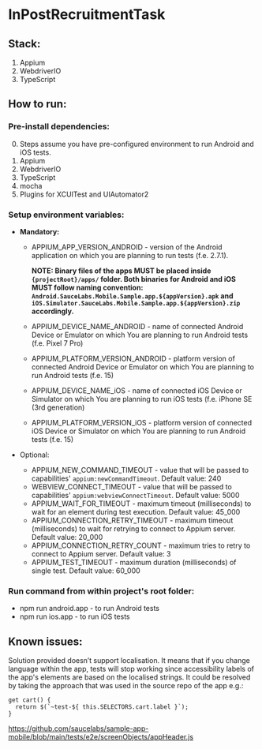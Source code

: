 # InPostRecruitmentTask

## Stack:
1. Appium
2. WebdriverIO
3. TypeScript

## How to run:
### Pre-install dependencies:
0. Steps assume you have pre-configured environment to run Android and iOS tests.
1. Appium
2. WebdriverIO
3. TypeScript
4. mocha
5. Plugins for XCUITest and UIAutomator2

### Setup environment variables:
   * **Mandatory:**
     * APPIUM_APP_VERSION_ANDROID - version of the Android application on which you are planning to run tests (f.e. 2.7.1).

       **NOTE: Binary files of the apps MUST be placed inside `{projectRoot}/apps/` folder. Both binaries for Android and iOS MUST follow naming convention: `Android.SauceLabs.Mobile.Sample.app.${appVersion}.apk` and `iOS.Simulator.SauceLabs.Mobile.Sample.app.${appVersion}.zip` accordingly.**
       
     * APPIUM_DEVICE_NAME_ANDROID - name of connected Android Device or Emulator on which You are planning to run Android tests (f.e. Pixel 7 Pro)
     * APPIUM_PLATFORM_VERSION_ANDROID - platform version of connected Android Device or Emulator on which You are planning to run Android tests (f.e. 15)

     * APPIUM_DEVICE_NAME_iOS -  name of connected iOS Device or Simulator on which You are planning to run iOS tests (f.e. iPhone SE (3rd generation)
     * APPIUM_PLATFORM_VERSION_iOS - platform version of connected iOS Device or Simulator on which You are planning to run Android tests (f.e. 15)
   
   * Optional:
       * APPIUM_NEW_COMMAND_TIMEOUT - value that will be passed to capabilities' `appium:newCommandTimeout`. Default value: 240
       * WEBVIEW_CONNECT_TIMEOUT - value that will be passed to capabilities' `appium:webviewConnectTimeout`. Default value: 5000
       * APPIUM_WAIT_FOR_TIMEOUT - maximum timeout (milliseconds) to wait for an element during test execution. Default value: 45_000
       * APPIUM_CONNECTION_RETRY_TIMEOUT - maximum timeout (milliseconds) to wait for retrying to connect to Appium server. Default value: 20_000
       * APPIUM_CONNECTION_RETRY_COUNT - maximum tries to retry to connect to Appium server. Default value: 3
       * APPIUM_TEST_TIMEOUT - maximum duration (milliseconds) of single test. Default value: 60_000
 
 ### Run command from within project's root folder:
 * npm run android.app - to run Android tests
 * npm run ios.app - to run iOS tests

## Known issues:
Solution provided doesn’t support localisation. It means that if you change language within the app, tests will stop working since accessibility labels of the app's elements are based on the localised strings. It could be resolved by taking the approach that was used in the source repo of the app e.g.:
```
get cart() {
  return $(`~test-${ this.SELECTORS.cart.label }`);
}
```
https://github.com/saucelabs/sample-app-mobile/blob/main/tests/e2e/screenObjects/appHeader.js
